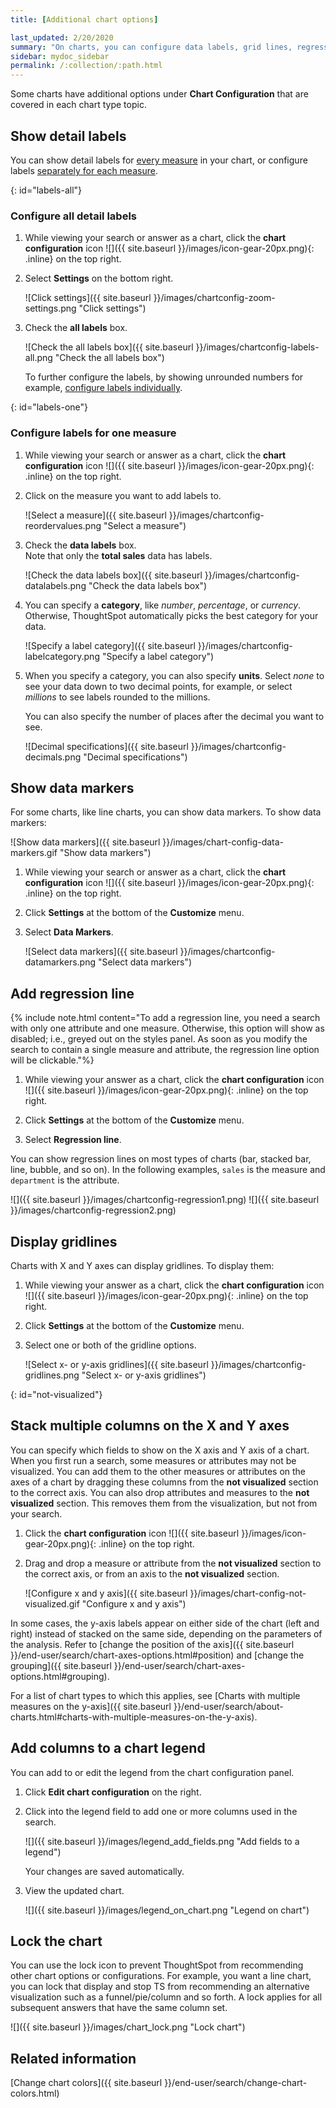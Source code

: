 ```yaml
---
title: [Additional chart options]

last_updated: 2/20/2020
summary: "On charts, you can configure data labels, grid lines, regression lines, legends, values for x or y axis, and lock or unlock."
sidebar: mydoc_sidebar
permalink: /:collection/:path.html
---
```

Some charts have additional options under **Chart Configuration** that are covered in each chart type topic.

## Show detail labels

You can show detail labels for [every measure](#labels-all) in your chart, or configure labels [separately for each measure](#labels-one).

{: id="labels-all"}
### Configure all detail labels

1. While viewing your search or answer as a chart, click the **chart configuration** icon ![]({{ site.baseurl }}/images/icon-gear-20px.png){: .inline} on the top right.

2. Select **Settings** on the bottom right.

     ![Click settings]({{ site.baseurl }}/images/chartconfig-zoom-settings.png "Click settings")

3. Check the **all labels** box.

    ![Check the all labels box]({{ site.baseurl }}/images/chartconfig-labels-all.png "Check the all labels box")

    To further configure the labels, by showing unrounded numbers for example, [configure labels individually](#labels-one).

{: id="labels-one"}
### Configure labels for one measure

1. While viewing your search or answer as a chart, click the **chart configuration** icon ![]({{ site.baseurl }}/images/icon-gear-20px.png){: .inline} on the top right.

2. Click on the measure you want to add labels to.

    ![Select a measure]({{ site.baseurl }}/images/chartconfig-reordervalues.png "Select a measure")

3. Check the **data labels** box.<br>
    Note that only the **total sales** data has labels.

    ![Check the data labels box]({{ site.baseurl }}/images/chartconfig-datalabels.png "Check the data labels box")

4. You can specify a **category**, like *number*, *percentage*, or *currency*. Otherwise, ThoughtSpot automatically picks the best category for your data.

    ![Specify a label category]({{ site.baseurl }}/images/chartconfig-labelcategory.png "Specify a label category")

5. When you specify a category, you can also specify **units**. Select *none* to see your data down to two decimal points, for example, or select *millions* to see labels rounded to the millions.

    You can also specify the number of places after the decimal you want to see.

    ![Decimal specifications]({{ site.baseurl }}/images/chartconfig-decimals.png "Decimal specifications")

## Show data markers

For some charts, like line charts, you can show data markers. To show data markers:

![Show data markers]({{ site.baseurl }}/images/chart-config-data-markers.gif "Show data markers")

1. While viewing your search or answer as a chart, click the **chart configuration** icon ![]({{ site.baseurl }}/images/icon-gear-20px.png){: .inline} on the top right.

2. Click **Settings** at the bottom of the **Customize** menu.

2. Select **Data Markers**.

   ![Select data markers]({{ site.baseurl }}/images/chartconfig-datamarkers.png "Select data markers")

## Add regression line

{% include note.html content="To add a regression line, you need a search with only one attribute and one measure. Otherwise, this option will show as disabled; i.e., greyed out on the styles panel. As soon as you modify the search to contain a single measure and attribute, the regression line option will be clickable."%}

1. While viewing your answer as a chart, click the **chart configuration** icon ![]({{ site.baseurl }}/images/icon-gear-20px.png){: .inline} on the top right.

2. Click **Settings** at the bottom of the **Customize** menu.

2. Select **Regression line**.

  You can show regression lines on most types of charts (bar, stacked bar, line,
  bubble, and so on). In the following examples, `sales` is the measure and `department` is
  the attribute.

  ![]({{ site.baseurl }}/images/chartconfig-regression1.png)
  ![]({{ site.baseurl }}/images/chartconfig-regression2.png)

## Display gridlines

Charts with X and Y axes can display gridlines. To display them:

1. While viewing your answer as a chart, click the **chart configuration** icon ![]({{ site.baseurl }}/images/icon-gear-20px.png){: .inline} on the top right.

2. Click **Settings** at the bottom of the **Customize** menu.

2. Select one or both of the gridline options.

     ![Select x- or y-axis gridlines]({{ site.baseurl }}/images/chartconfig-gridlines.png "Select x- or y-axis gridlines")

{: id="not-visualized"}
## Stack multiple columns on the X and Y axes

You can specify which fields to show on the X axis and Y axis of a chart. When you first run a search, some measures or attributes may not be visualized. You can add them to the other measures or attributes on the axes of a chart by dragging these columns from the **not visualized** section to the correct axis. You can also drop attributes and measures to the **not visualized** section. This removes them from the visualization, but not from your search.

1. Click the **chart configuration** icon ![]({{ site.baseurl }}/images/icon-gear-20px.png){: .inline} on the top right.

2. Drag and drop a measure or attribute from the **not visualized** section to the correct axis, or from an axis to the **not visualized** section.

   ![Configure x and y axis]({{ site.baseurl }}/images/chart-config-not-visualized.gif "Configure x and y axis")

In some cases, the y-axis labels appear on either side of the chart (left and right) instead of stacked on the same side, depending on the parameters of the analysis. Refer to  [change the position of the axis]({{ site.baseurl }}/end-user/search/chart-axes-options.html#position) and [change the grouping]({{ site.baseurl }}/end-user/search/chart-axes-options.html#grouping).

For a list of chart types to which this applies, see [Charts with multiple measures on the y-axis]({{ site.baseurl }}/end-user/search/about-charts.html#charts-with-multiple-measures-on-the-y-axis).

## Add columns to a chart legend

You can add to or edit the legend from the chart configuration panel.

1. Click **Edit chart configuration** on the right.

2. Click into the legend field to add one or more columns used in the search.

    ![]({{ site.baseurl }}/images/legend_add_fields.png "Add fields to a legend")

    Your changes are saved automatically.

3. View the updated chart.

   ![]({{ site.baseurl }}/images/legend_on_chart.png "Legend on chart")


## Lock the chart

You can use the lock icon to prevent ThoughtSpot from recommending other chart
options or configurations. For example, you want a line chart, you can lock that
display and stop TS from recommending an alternative visualization such as a
funnel/pie/column and so forth. A lock applies for all subsequent answers that
have the same column set.

![]({{ site.baseurl }}/images/chart_lock.png "Lock chart")

## Related information

[Change chart colors]({{ site.baseurl }}/end-user/search/change-chart-colors.html)  
